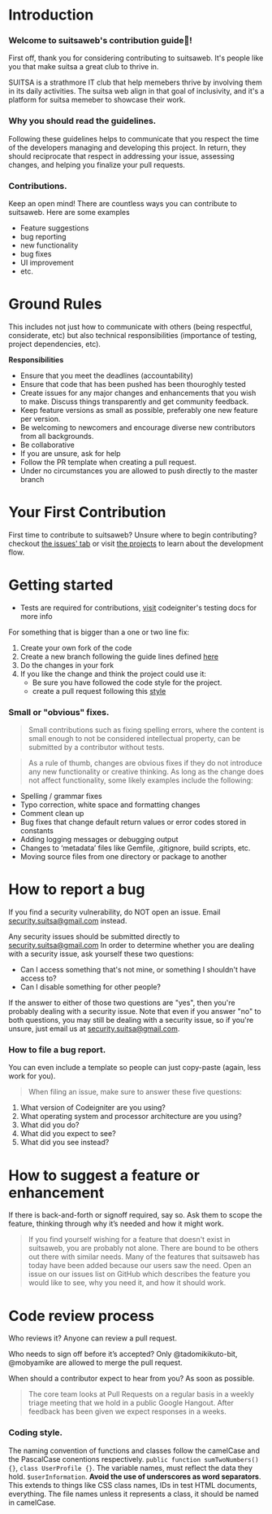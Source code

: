 # Introduction

### Welcome to suitsaweb's contribution guide🎉!

First off, thank you for considering contributing to suitsaweb. It's people like you that make suitsa a great club to thrive in.

SUITSA is a strathmore IT club that help memebers thrive by involving them in its daily activities. The suitsa web align in that goal of inclusivity, and it's
a platform for suitsa memeber to showcase their work.

### Why you should read the guidelines.

Following these guidelines helps to communicate that you respect the time of the developers managing and developing this project. In return, 
they should reciprocate that respect in addressing your issue, assessing changes, and helping you finalize your pull requests.

### Contributions.

Keep an open mind! There are countless ways you can contribute to suitsaweb. Here are some examples
* Feature suggestions
* bug reporting
* new functionality
* bug fixes
* UI improvement
* etc.

# Ground Rules
This includes not just how to communicate with others (being respectful, considerate, etc) but also technical responsibilities (importance of testing, project dependencies, etc).

**Responsibilities**
* Ensure that you meet the deadlines (accountability)
* Ensure that code that has been pushed has been thouroghly tested
* Create issues for any major changes and enhancements that you wish to make. Discuss things transparently and get community feedback.
* Keep feature versions as small as possible, preferably one new feature per version.
* Be welcoming to newcomers and encourage diverse new contributors from all backgrounds.
* Be collaborative
* If you are unsure, ask for help
* Follow the PR template when creating a pull request.
* Under no circumstances you are allowed to push directly to the master branch

# Your First Contribution
First time to contribute to suitsaweb? Unsure where to begin contributing? checkout [the issues' tab](https://github.com/mboyamike/suitsaweb/issues) or visit [the projects](https://github.com/mboyamike/suitsaweb/projects)
to learn about the development flow.

# Getting started

* Tests are required for contributions, [visit](https://codeigniter.com/user_guide/testing/index.html) codeigniter's testing docs for more info

For something that is bigger than a one or two line fix:

1. Create your own fork of the code
2. Create a new branch following the guide lines defined [here](https://github.com/mboyamike/suitsaweb/tree/master/.github/BRANCH_NAMING.md)
3. Do the changes in your fork
3. If you like the change and think the project could use it:
    * Be sure you have followed the code style for the project.
    * create a pull request following this [style](https://github.com/mboyamike/suitsaweb/tree/master/.github/PR_TEMPLATE.md)

### Small or "obvious" fixes.

> Small contributions such as fixing spelling errors, where the content is small enough to not be considered intellectual property, can be submitted by a contributor without tests.

> As a rule of thumb, changes are obvious fixes if they do not introduce any new functionality or creative thinking. As long as the change does not affect functionality, some likely examples include the following:
* Spelling / grammar fixes
* Typo correction, white space and formatting changes
* Comment clean up
* Bug fixes that change default return values or error codes stored in constants
* Adding logging messages or debugging output
* Changes to ‘metadata’ files like Gemfile, .gitignore, build scripts, etc.
* Moving source files from one directory or package to another

# How to report a bug

If you find a security vulnerability, do NOT open an issue. Email security.suitsa@gmail.com instead.

Any security issues should be submitted directly to security.suitsa@gmail.com
In order to determine whether you are dealing with a security issue, ask yourself these two questions:
* Can I access something that's not mine, or something I shouldn't have access to?
* Can I disable something for other people?

If the answer to either of those two questions are "yes", then you're probably dealing with a security issue. Note that even if you answer "no" to both questions, 
you may still be dealing with a security issue, so if you're unsure, just email us at security.suitsa@gmail.com.

### How to file a bug report.
You can even include a template so people can just copy-paste (again, less work for you).

> When filing an issue, make sure to answer these five questions:

1. What version of Codeigniter are you using?
2. What operating system and processor architecture are you using?
3. What did you do?
4. What did you expect to see?
5. What did you see instead?

# How to suggest a feature or enhancement
If there is back-and-forth or signoff required, say so. Ask them to scope the feature, thinking through why it’s needed and how it might work.

> If you find yourself wishing for a feature that doesn't exist in suitsaweb, you are probably not alone. There are bound to be others out there with similar needs. 
Many of the features that suitsaweb has today have been added because our users saw the need. Open an issue on our issues list on GitHub which describes the feature 
you would like to see, why you need it, and how it should work.

# Code review process
Who reviews it?
Anyone can review a pull request.

Who needs to sign off before it’s accepted?
Only @tadomikikuto-bit, @mobyamike are allowed to merge the pull request.

When should a contributor expect to hear from you?
As soon as possible.

> The core team looks at Pull Requests on a regular basis in a weekly triage meeting that we hold in a public Google Hangout.
> After feedback has been given we expect responses in a weeks.

### Coding style.

The naming convention of functions and classes follow the camelCase and the PascalCase conentions respectively.
`public function sumTwoNumbers() {}`, `class UserProfile {}`. The variable names, must reflect the data they hold. `$userInformation`. 
**Avoid the use of underscores as word separators**. This extends to things like CSS class names, IDs in test HTML documents, everything. 
The file names unless it represents a class, it should be named in camelCase. 
